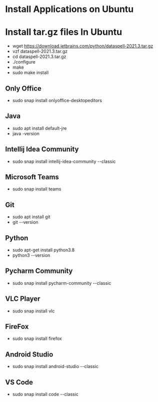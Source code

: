 # Install Applications on Ubuntu

# Install tar.gz files In Ubuntu
* wget https://download.jetbrains.com/python/dataspell-2021.3.tar.gz
* vzf dataspell-2021.3.tar.gz
* cd dataspell-2021.3.tar.gz
* ./configure
* make
* sudo make install

## Only Office
* sudo snap install onlyoffice-desktopeditors

## Java
* sudo apt install default-jre
* java -version

## Intellij Idea Community
* sudo snap install intellij-idea-community --classic

## Microsoft Teams
* sudo snap install teams

## Git
* sudo apt install git
* git --version

## Python
* sudo apt-get install python3.8
* python3 --version

## Pycharm Community
* sudo snap install pycharm-community --classic

## VLC Player
* sudo snap install vlc

## FireFox
* sudo snap install firefox

## Android Studio
* sudo snap install android-studio --classic

## VS Code
* sudo snap install code --classic

